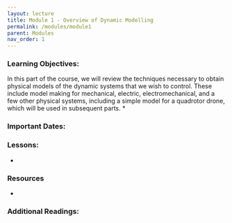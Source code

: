 ```yaml
---
layout: lecture
title: Module 1 - Overview of Dynamic Modelling
permalink: /modules/module1
parent: Modules
nav_order: 1
---
```

### Learning Objectives:

In this part of the course, we will review the techniques necessary to obtain physical models of
the dynamic systems that we wish to control. These include model making for mechanical, electric, electromechanical, and a few other physical systems, including a simple model for a quadrotor drone, which will be used in subsequent parts.
* 

### Important Dates:

### Lessons:
* 
    

### Resources
* 


### Additional Readings:
